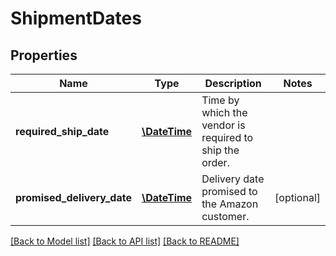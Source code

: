 # ShipmentDates

## Properties
Name | Type | Description | Notes
------------ | ------------- | ------------- | -------------
**required_ship_date** | [**\DateTime**](\DateTime.md) | Time by which the vendor is required to ship the order. | 
**promised_delivery_date** | [**\DateTime**](\DateTime.md) | Delivery date promised to the Amazon customer. | [optional] 

[[Back to Model list]](../README.md#documentation-for-models) [[Back to API list]](../README.md#documentation-for-api-endpoints) [[Back to README]](../README.md)


